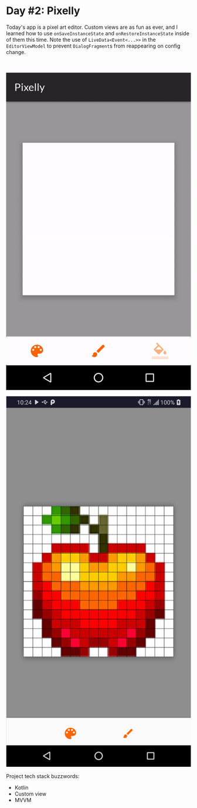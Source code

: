 # Day #2: Pixelly

Today's app is a pixel art editor. Custom views are as fun as ever, and I learned how to use
`onSaveInstanceState` and `onRestoreInstanceState` inside of them this time. Note the use of
`LiveData<Event<...>>` in the `EditorViewModel` to prevent `DialogFragment`s from reappearing on
config change.

![Demo gif](./demo/demo.gif)

![Mockup from before I started](./mockups/mockup.png)

Project tech stack buzzwords:

 - Kotlin
 - Custom view
 - MVVM

